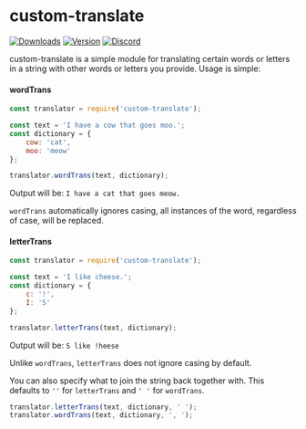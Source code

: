 # custom-translate
[![Downloads](https://img.shields.io/npm/dt/custom-translate.svg?maxAge=3600)](https://www.npmjs.com/package/custom-translate)
[![Version](https://img.shields.io/npm/v/custom-translate.svg?maxAge=3600)](https://www.npmjs.com/package/custom-translate)
[![Discord](https://discordapp.com/api/guilds/252317073814978561/embed.png)](https://discord.gg/fqQF8mc)

custom-translate is a simple module for translating certain words or letters in a string with other words or letters you provide. Usage is simple:

#### wordTrans
```js
const translator = require('custom-translate');

const text = 'I have a cow that goes moo.';
const dictionary = {
	cow: 'cat',
	moo: 'meow'
};

translator.wordTrans(text, dictionary);
```
Output will be:
`I have a cat that goes meow.`

`wordTrans` automatically ignores casing, all instances of the word, regardless of case, will be replaced.

#### letterTrans
```js
const translator = require('custom-translate');

const text = 'I like cheese.';
const dictionary = {
	c: '!',
	I: 'S'
};

translator.letterTrans(text, dictionary);
```

Output will be:
`S like !heese`

Unlike `wordTrans`, `letterTrans` does not ignore casing by default.

You can also specify what to join the string back together with. This defaults to `''` for `letterTrans` and `' '` for `wordTrans`.

```js
translator.letterTrans(text, dictionary, ' ');
translator.wordTrans(text, dictionary, ', ');
```
